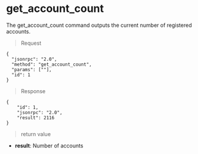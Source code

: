 # get_account_count

The get_account_count command outputs the current number of registered accounts.

> Request
```
{
  "jsonrpc": "2.0",
  "method": "get_account_count",
  "params": [""],
  "id": 1
}
```
>Response

```
{
    "id": 1,
    "jsonrpc": "2.0",
    "result": 2116
}
```

> return value

- **result**: Number of accounts